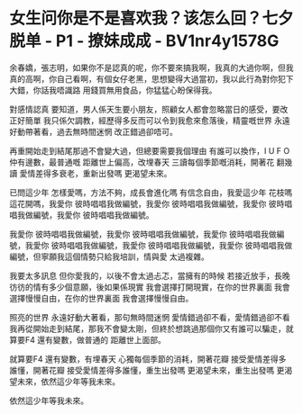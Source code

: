 # 女生问你是不是喜欢我？该怎么回？七夕脱单 - P1 - 撩妹成成 - BV1nr4y1578G

余春嬌，張志明，如果你不是認真的呢，你不要來搞我啊，我真的大過你啊，但我真的高啊，你自己看啊，有個女仔老黑，思想變得大過當初，我以此行為對你犯下大錯，你話我唔識路 用錢買無用食品，你猛猛心盼保得我。

對感情認真 要知道，男人係天生要小朋友，照顧女人都會忽略當日的感受，要改正好簡單 我只係欠調教，經歷得多反而可以令到我愈來愈落後，精靈嘅世界 永遠好動帶著看，過去無時間迷惘 改正錯過卻唔可。

再重開始走到結尾那過不會變大過，但總要需要我個理由 有誰可以換作，I U F O 仲有邊數，最普通嘅 距離世上偏高，改埋春天 三讀每個季節嘅消耗，開著花 翻幾讀 愛情差得多衰老，重新出發嗎 更渴望未來。

已問這少年 怎樣愛嗎，方法不夠，成長會進化嗎 有信念自由，我愛這少年 花枝嗎 這花開嗎，我愛你 彼時唱唱我做編號，我愛你 彼時唱唱我做編號，我愛你 彼時唱唱我做編號，我愛你 彼時唱唱我做編號。

我愛你 彼時唱唱我做編號，我愛你 彼時唱唱我做編號，我愛你 彼時唱唱我做編號，我愛你 彼時唱唱我做編號，我愛你 彼時唱唱我做編號，我愛你 彼時唱唱我做編號，但寧願我這個情勢只給我培訓，情與愛 太過複雜。

我要太多訊息 但你愛我的，以後不會太過忐忑，當擁有的時候 若接近放手，長晚彷彷的情有多少個意願，後如果係現實 我會選擇打開現實，在你的世界裏面 我會選擇慢慢自由，在你的世界裏面 我會選擇慢慢自由。

照亮的世界 永遠好動大著看，那句無時間迷惘 愛情錯過卻不看，愛情錯過卻不看 我再從開始走到結尾，那我不會變太剛，但終於想跳過那個你又有誰可以騙走，就算要F4 還有變數，做普通的 距離世上面部。

就算要F4 還有變數，有埋春天 心獨每個季節的消耗，開著花瓣 接受愛情差得多誰懂，開著花瓣 接受愛情差得多誰懂，重生出發嗎 更渴望未來，重生出發嗎 更渴望未來，依然這少年等我未來。

依然這少年等我未來。